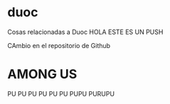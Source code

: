 # duoc
Cosas relacionadas a Duoc
HOLA ESTE ES UN PUSH

CAmbio en el repositorio de Github

# AMONG US
PU PU PU PU PU PU PUPU
PURUPU